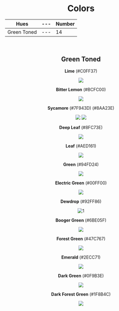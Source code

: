 <div align=center>

# Colors

Hues | --- | Number
--- | --- | ---
Green Toned | --- | 14

<br>

## Green Toned

**Lime** (#C0FF37) 

![](https://fakeimg.pl/130x130/C0FF37/?text=%20) 

**Bitter Lemon** (#BCFC00)

![](https://fakeimg.pl/130x130/BCFC00/?text=%20)

**Sycamore** (#7F943D) (#8AA23E)

![](https://fakeimg.pl/130x130/7F943D/?text=%20) ![](https://fakeimg.pl/130x130/8AA23E/?text=%20)

**Deep Leaf** (#8FC73E)

![](https://fakeimg.pl/130x130/8FC73E/?text=%20)

**Leaf** (#AED161)

![](https://fakeimg.pl/130x130/AED161/?text=%20)

**Green** (#94FD24) <!--O Color-->

![](https://fakeimg.pl/130x130/94FD24/?text=%20)

**Electric Green** (#00FF00) 

![](https://fakeimg.pl/130x130/00FF00/?text=%20)

**Dewdrop** (#92FF86)

![1](https://fakeimg.pl/130x130/92FF86/?text=%20) 

**Booger Green** (#6BE05F)

![](https://fakeimg.pl/130x130/6BE05F/?text=%20)

**Forest Green** (#47C767) 

![](https://fakeimg.pl/130x130/47C767/?text=%20) 

**Emerald** (#2ECC71)

![](https://fakeimg.pl/130x130/2ECC71/?text=%20)

**Dark Green** (#0F9B3E) 

![](https://fakeimg.pl/130x130/0F9B3E/?text=%20)

**Dark Forest Green** (#1F8B4C)

![](https://fakeimg.pl/130x130/1F8B4C/?text=%20)

</div>
